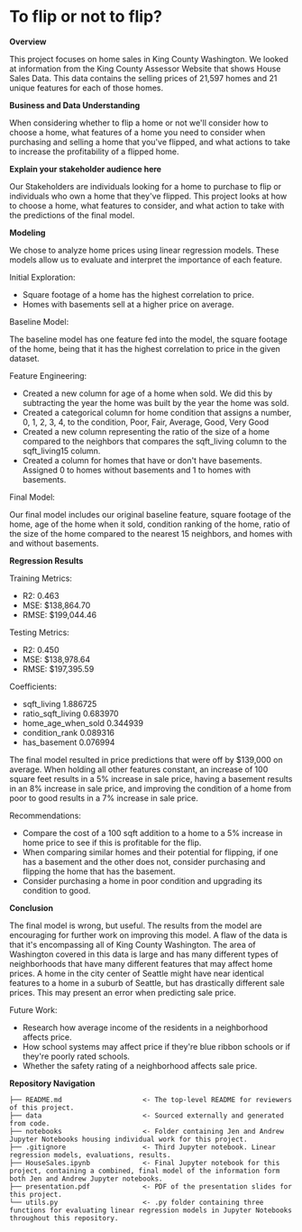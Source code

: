 # To flip or not to flip? 

**Overview**

This project focuses on home sales in King County Washington. We looked at information from the King County Assessor Website that shows House Sales Data. This data contains the selling prices of 21,597 homes and 21 unique features for each of those homes.  

**Business and Data Understanding**

When considering whether to flip a home or not we'll consider how to choose a home, what features of a home you need to consider when purchasing and selling a home that you've flipped, and what actions to take to increase the profitability of a flipped home. 

**Explain your stakeholder audience here**

Our Stakeholders are individuals looking for a home to purchase to flip or individuals who own a home that they've flipped. This project looks at how to choose a home, what features to consider, and what action to take with the predictions of the final model. 

**Modeling**

We chose to analyze home prices using linear regression models. These models allow us to evaluate and interpret the importance of each feature. 

Initial Exploration: 

- Square footage of a home has the highest correlation to price. 
- Homes with basements sell at a higher price on average. 

Baseline Model: 

The baseline model has one feature fed into the model, the square footage of the home, being that it has the highest correlation to price in the given dataset. 

Feature Engineering: 

- Created a new column for age of a home when sold. We did this by subtracting the year the home was built by the year the home was sold. 
- Created a categorical column for home condition that assigns a number, 0, 1, 2, 3, 4, to the condition, Poor, Fair, Average, Good, Very Good
- Created a new column representing the ratio of the size of a home compared to the neighbors that compares the sqft_living column to the sqft_living15 column. 
- Created a column for homes that have or don't have basements. Assigned 0 to homes without basements and 1 to homes with basements. 

Final Model: 

Our final model includes our original baseline feature, square footage of the home, age of the home when it sold, condition ranking of the home, ratio of the size of the home compared to the nearest 15 neighbors, and homes with and without basements. 

**Regression Results**

Training Metrics: 
- R2: 0.463
- MSE: $138,864.70
- RMSE: $199,044.46

Testing Metrics: 
- R2: 0.450
- MSE: $138,978.64
- RMSE: $197,395.59

Coefficients: 

- sqft_living           1.886725
- ratio_sqft_living     0.683970
- home_age_when_sold    0.344939
- condition_rank        0.089316
- has_basement          0.076994

The final model resulted in price predictions that were off by $139,000 on average. When holding all other features constant, an increase of 100 square feet results in a 5% increase in sale price, having a basement results in an 8% increase in sale price, and improving the condition of a home from poor to good results in a 7% increase in sale price. 

Recommendations: 

- Compare the cost of a 100 sqft addition to a home to a 5% increase in home price to see if this is profitable for the flip. 
- When comparing similar homes and their potential for flipping, if one has a basement and the other does not, consider purchasing and flipping the home that has the basement. 
- Consider purchasing a home in poor condition and upgrading its condition to good. 

**Conclusion**

The final model is wrong, but useful. The results from the model are encouraging for further work on improving this model. A flaw of the data is that it's encompassing all of King County Washington. The area of Washington covered in this data is large and has many different types of neighborhoods that have many different features that may affect home prices. A home in the city center of Seattle might have near identical features to a home in a suburb of Seattle, but has drastically different sale prices. This may present an error when predicting sale price. 

Future Work: 

- Research how average income of the residents in a neighborhood affects price.  
- How school systems may affect price if they're blue ribbon schools or if they're poorly rated schools. 
- Whether the safety rating of a neighborhood affects sale price. 

**Repository Navigation**

```
├── README.md                    <- The top-level README for reviewers of this project. 
├── data                         <- Sourced externally and generated from code. 
├── notebooks                    <- Folder containing Jen and Andrew Jupyter Notebooks housing individual work for this project. 
├── .gitignore                   <- Third Jupyter notebook. Linear regression models, evaluations, results.
├── HouseSales.ipynb             <- Final Jupyter notebook for this project, containing a combined, final model of the information form both Jen and Andrew Jupyter notebooks. 
├── presentation.pdf             <- PDF of the presentation slides for this project. 
└── utils.py                     <- .py folder containing three functions for evaluating linear regression models in Jupyter Notebooks throughout this repository. 
```
